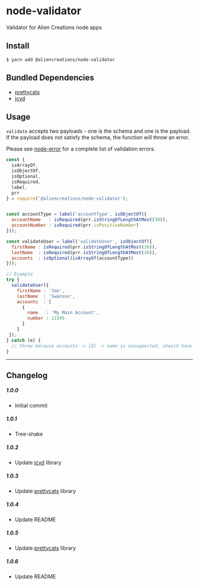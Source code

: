 # node-validator
Validator for Alien Creations node apps

## Install

```
$ yarn add @aliencreations/node-validator
```

## Bundled Dependencies
- [prettycats](https://github.com/seancannon/prettycats)
- [jcvd](https://github.com/seancannon/jcvd)

## Usage
`validate` accepts two payloads - one is the schema and one is the payload. If the payload
does not satisfy the schema, the function will throw an error. 

Please see [node-error](https://github.com/aliencreations/node-error) for 
a complete list of validation errors. 

```js
const {
  isArrayOf,
  isObjectOf,
  isOptional,
  isRequired,
  label,
  prr
} = require('@aliencreations/node-validator');


const accountType = label('accountType', isObjectOf({
  accountName   : isRequired(prr.isStringOfLengthAtMost(30)),
  accountNumber : isRequired(prr.isPositiveNumber)
}));

const validateUser = label('validateUser', isObjectOf({
  firstName : isRequired(prr.isStringOfLengthAtMost(30)),
  lastName  : isRequired(prr.isStringOfLengthAtMost(30)),
  accounts  : isOptional(isArrayOf(accountType))
}));

// Example
try {
  validateUser({ 
    firstName : 'Joe',
    lastName  : 'Swanson',
    accounts  : [
      { 
        name   : 'My Main Account',
        number : 12345
      }
    ]
 });
} catch (e) {
  // threw because accounts -> [0] -> name is unsupported, should have been accountName
}

```
---
## Changelog

##### 1.0.0
  - Initial commit

##### 1.0.1
  - Tree-shake
  
##### 1.0.2
  - Update [jcvd](https://github.com/seancannon/jcvd) library

##### 1.0.3
  - Update [prettycats](https://github.com/seancannon/prettycats) library

##### 1.0.4
  - Update README

##### 1.0.5
  - Update [prettycats](https://github.com/seancannon/prettycats) library

##### 1.0.6
- Update README

